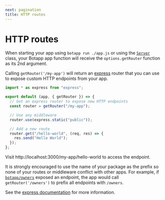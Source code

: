 ```yaml
---
next: pagination
title: HTTP routes
---
```


# HTTP routes

When starting your app using `botapp run ./app.js` or using the [`Server`](/docs/development/#use-server) class, your Botapp app function will receive the `options.getRouter` function as its 2nd argument.

Calling `getRouter('/my-app')` will return an [express](http://expressjs.com/) router that you can use to expose custom HTTP endpoints from your app.

```js
import * as express from "express";

export default (app, { getRouter }) => {
  // Get an express router to expose new HTTP endpoints
  const router = getRouter("/my-app");

  // Use any middleware
  router.use(express.static("public"));

  // Add a new route
  router.get("/hello-world", (req, res) => {
    res.send("Hello World");
  });
};
```

Visit http://localhost:3000/my-app/hello-world to access the endpoint.

It is strongly encouraged to use the name of your package as the prefix so none of your routes or middleware conflict with other apps. For example, if [`botapp/owners`](https://github.com/bot-app/owners) exposed an endpoint, the app would call `getRouter('/owners')` to prefix all endpoints with `/owners`.

See the [express documentation](http://expressjs.com/en/guide/routing.html) for more information.
